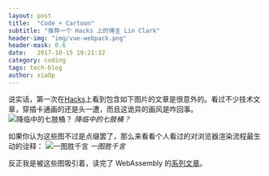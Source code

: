 ```yaml
---
layout: post
title:  "Code + Cartoon"
subtitle: "推荐一个 Hacks 上的博主 Lin Clark"
header-img: "img/vue-webpack.png"
header-mask: 0.6
date:   2017-10-15 19:21:32
category: coding
tags: tech-blog
author: xiaOp
---
```


说实话，第一次在[Hacks](https://hacks.mozilla.org/)上看到包含如下图片的文章是很意外的。看过不少技术文章，穿插卡通画的还是头一遭，而且这诡异的画风是咋回事。
![降临中的七肢桶？](/img/cartoon.png)
*降临中的七肢桶？*

如果你认为这些图不过是点缀罢了，那么来看看个人看过的对浏览器渲染流程最生动的诠释：
![一图胜千言](/img/webrender.png)
*一图胜千言*

反正我是被这些图吸引着，读完了 WebAssembly 的[系列文章](https://hacks.mozilla.org/author/lclarkmozilla-com/)。

